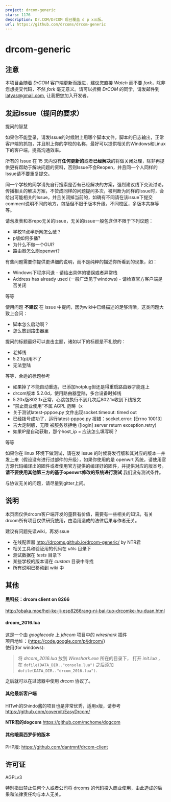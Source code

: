 ```yaml
---
project: drcom-generic
stars: 1176
description: Dr.COM/DrCOM 现已覆盖 d p x三版。
url: https://github.com/drcoms/drcom-generic
---
```


drcom-generic
=============

注意
--

本项目会随着 _DrCOM_ 客户端更新而跟进，建议您直接 _Watch_ 而不要 _fork_，除非您想提交代码，不然 _fork_ 毫无意义。请可以折腾 _DrCOM_ 的同学，请发邮件到 latyas@gmail.com, 让我把您加入开发者。

发起Issue（提问的要求）
--------------

提问的智慧

如果你不能登录，请发Issue的时候附上用哪个脚本文件，脚本的日志输出，正常客户端的抓包，并且附上你的学校的名称，最好可以提供相关的Windows和Linux下的客户端，提高沟通效率。

所有的 Issue 在 15 天内没有**任何更新的**或者**已经解决**的将做关闭处理，除非再提供更有帮助于解决问题的资料，否则Issue不会Reopen，并且同一个人同样的Issue请不要重复提交。

同一个学校的同学请先自行搜索是否有已经解决的方案，强烈建议线下交流讨论，传播相关的解决方案，不赞成同样的问题提问多次，被判断为同样的Issue时，会给出可能相关的Issue，并且关闭掉当前的，如确有不同请在该issue下提交comment说明不同的地方，包括但不限于版本升级，不同校区，多版本共存等等。

请勿发表和本repo无关的issue，无关的issue一般包含但不限于下列议题：

-   学校11点半断网怎么破？
-   p版如何多播?
-   为什么不做一个GUI?
-   路由器怎么刷openwrt?

有些问题需要你提供更详细的说明，而不是纯粹的描述你所看到的现象，如：

-   Windows下程序闪退 - 请给出具体的错误或者异常栈
-   Address has already used (一般广泛见于windows) - 请检查官方客户端是否关闭

等等

使用问题 **不建议** 在 issue 中提问，因为wiki中已经描述的足够清晰，这类问题大致上会问：

-   脚本怎么启动啊？
-   怎么放到路由器里

提问的标题最好可以直击主题，诸如以下的标题是不礼貌的：

-   老掉线
-   5.2.1(p)用不了
-   无法登陆

等等，合适的标题参考

-   如果掉了不能自动重连，已添加hotplug但还是得重启路由器才能连上
-   drcom版本 5.2.0d，使用路由器登陆，多台设备时掉线
-   5.20x版802.1x正常，心跳包执行不到几次后802.1x收到下线报文
-   “禁止商业使用“不属 AGPL 范畴（x
-   关于测试latest-pppoe.py 文件出现socket.timeout: timed out
-   已经拨号成功了，运行latest-pppoe.py 报错：socket.error: \[Errno 10013\]
-   吉大定制版，无限 被服务器拒绝 (\[login\] server return exception.retry)
-   如果IP是自动获取，那个host\_ip = 应该怎么填写啊？

等等

如果你在 linux 环境下做测试，请在发 issue 的时候将发行版和其对应的版本一并发上来（假设没有进行过部件的升级），如果你使用的是 openwrt 系统，请使用官方源代码编译出的固件或者使用官方提供的编译好的固件，并提供对应的版本号。**请不要使用其他第三方的基于openwrt修改的系统进行测试** 我们没有测试条件。

与协议无关的问题，请尽量到gitter上问。

说明
--

本页面仅供drcom客户端开发的童鞋有价值，需要有一些相关的知识。有关drcom所有项目仅供研究使用，由滥用造成的法律后果与作者无关。

建议有问题先读wiki，再发issue

-   在线配置器 http://drcoms.github.io/drcom-generic/ by NTR君
-   相关工具和验证用的代码在 _utils_ 目录下
-   测试数据在 _tests_ 目录下
-   某些学校的版本请在 _custom_ 目录中寻找
-   所有说明已移动到 wiki 中

其他
--

#### 黑科技：drcom client on 8266

http://obaka.moe/hei-ke-ji-esp8266rang-ni-bai-tuo-drcomke-hu-duan.html

#### drcom\_2016.lua

这是一个由 _googlecode_ 上 _jdrcom_ 项目中的 _wireshark_ 插件  
项目地址：(https://code.google.com/p/jdrcom/)  
使用(for windows):

> 将 _drcom\_2016.lua_ 放到 _Wireshark.exe_ 所在的目录下， 打开 _init.lua_ ，在 `dofile(DATA_DIR.."console.lua")` 之后添加 `dofile(DATA_DIR.."drcom_2016.lua")`.

之后就可以在过滤器中使用 _drcom_ 协议了。

#### 其他最新客户端

HITwh的Shindo酱的项目也是非常优秀，适用x版，请参考  
https://github.com/coverxit/EasyDrcom/

**NTR君的dogcom** https://github.com/mchome/dogcom

#### 其他哦莫西罗伊的版本

PHP版: https://github.com/dantmnf/drcom-client

许可证
---

AGPLv3

特别指出禁止任何个人或者公司将 drcoms 的代码投入商业使用，由此造成的后果和法律责任均与本人无关。
